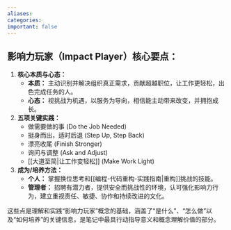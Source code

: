 ```yaml
---
aliases: 
categories: 
important: false
---
```

## 影响力玩家（Impact Player）核心要点：

1.  **核心本质与心态：**
    *   **本质：** 主动识别并解决组织真正需求，贡献超越职位，让工作更轻松，出色完成任务的人。
    *   **心态：** 视挑战为机遇，以服务为导向，相信能主动带来改变，并拥抱成长。
2.  **五项关键实践：**
    *   做需要做的事 (Do the Job Needed)
    *   挺身而出，适时后退 (Step Up, Step Back)
    *   漂亮收尾 (Finish Stronger)
    *   询问与调整 (Ask and Adjust)
    *   [[大道至简|让工作变轻松]] (Make Work Light)
3.  **成为/培养方法：**
    *   **个人：** 掌握换位思考和[[编程-代码重构-实践指南|重构]]挑战的技能。
    *   **管理者：** 招聘有潜力者，提供安全而挑战性的环境，认可强化影响力行为，建立重视责任、敏捷、协作和持续改进的文化。

这些点是理解和实践“影响力玩家”概念的基础，涵盖了“是什么”、“怎么做”以及“如何培养”的关键信息，是笔记中最具行动指导意义和概念理解价值的部分。

